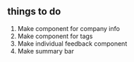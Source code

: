 ## things to do

1. Make component for company info
2. Make component for tags
3. Make individual feedback component
4. Make summary bar
